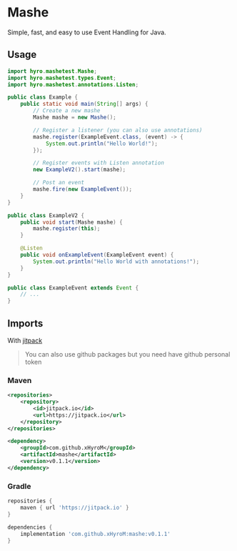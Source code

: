 # Mashe

Simple, fast, and easy to use Event Handling for Java.

## Usage

```java
import hyro.mashetest.Mashe;
import hyro.mashetest.types.Event;
import hyro.mashetest.annotations.Listen;

public class Example {
    public static void main(String[] args) {
        // Create a new mashe
        Mashe mashe = new Mashe();

        // Register a listener (you can also use annotations)
        mashe.register(ExampleEvent.class, (event) -> {
            System.out.println("Hello World!");
        });

        // Register events with Listen annotation
        new ExampleV2().start(mashe);

        // Post an event
        mashe.fire(new ExampleEvent());
    }
}

public class ExampleV2 {
    public void start(Mashe mashe) {
        mashe.register(this);
    }

    @Listen
    public void onExampleEvent(ExampleEvent event) {
        System.out.println("Hello World with annotations!");
    }
}

public class ExampleEvent extends Event {
    // ...
}
```

## Imports
With [jitpack](https://jitpack.io/#xHyroM/mashe)
> You can also use github packages but you need have github personal token

### Maven

```xml
<repositories>
    <repository>
        <id>jitpack.io</id>
        <url>https://jitpack.io</url>
    </repository>
</repositories>

<dependency>
    <groupId>com.github.xHyroM</groupId>
    <artifactId>mashe</artifactId>
    <version>v0.1.1</version>
</dependency>
```

### Gradle

```groovy
repositories {
    maven { url 'https://jitpack.io' }
}

dependencies {
    implementation 'com.github.xHyroM:mashe:v0.1.1'
}
```
